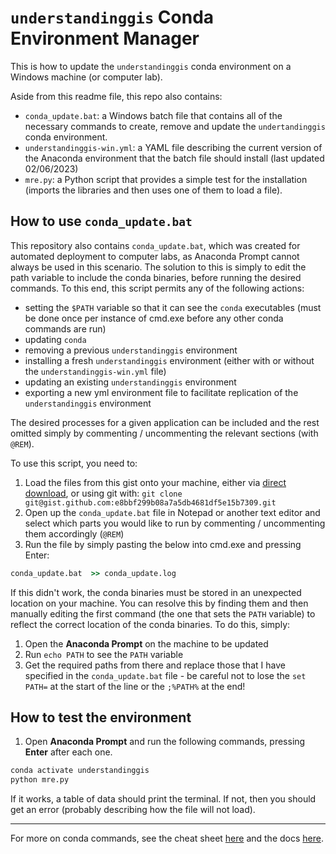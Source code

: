 # `understandinggis` Conda Environment Manager

This is how to update the `understandinggis` conda environment on a Windows machine (or computer lab).

Aside from this readme file, this repo also contains:
- `conda_update.bat`: a Windows batch file that contains all of the necessary commands to create, remove and update the `undertandinggis` conda environment. 
- `understandinggis-win.yml`: a YAML file describing the current version of the Anaconda environment that the batch file should install (last updated 02/06/2023)
- `mre.py`: a Python script that provides a simple test for the installation (imports the libraries and then uses one of them to load a file).

## How to use `conda_update.bat` 

This repository also contains `conda_update.bat`, which was created for automated deployment to computer labs, as Anaconda Prompt cannot always be used in this scenario. The solution to this is simply to edit the path variable to include the conda binaries, before running the desired commands. To this end, this script permits any of the following actions:
* setting the `$PATH` variable so that it can see the `conda` executables (must be done once per instance of cmd.exe before any other conda commands are run)
* updating `conda`
* removing a previous `understandinggis` environment
* installing a fresh `understandinggis` environment (either with or without the `understandinggis-win.yml` file)
* updating an existing `understandinggis` environment 
* exporting a new yml environment file to facilitate replication of the `understandinggis` environment

The desired processes for a given application can be included and the rest omitted simply by commenting / uncommenting the relevant sections (with `@REM`).

To use this script, you need to:
1. Load the files from this gist onto your machine, either via [direct download](https://gist.github.com/jonnyhuck/e8bbf299b08a7a5db4681df5e15b7309/archive/5f79202a116672515fc56fec2caa04f041ab60fc.zip), or using git with: `git clone git@gist.github.com:e8bbf299b08a7a5db4681df5e15b7309.git`
1. Open up the `conda_update.bat` file in Notepad or another text editor and select which parts you would like to run by commenting / uncommenting them accordingly (`@REM`)
1. Run the file by simply pasting the below into cmd.exe and pressing Enter:
```cmd
conda_update.bat  >> conda_update.log
```

If this didn't work, the conda binaries must be stored in an unexpected location on your machine. You can resolve this by finding them and then manually editing the first command (the one that sets the `PATH` variable) to reflect the correct location of the conda binaries. To do this, simply:

1. Open the **Anaconda Prompt** on the machine to be updated
1. Run `echo PATH` to see the `PATH` variable
1. Get the required paths from there and replace those that I have specified in the `conda_update.bat` file - be careful not to lose the `set PATH=` at the start of the line or the `;%PATH%` at the end!

## How to test the environment

1. Open **Anaconda Prompt** and run the following commands, pressing **Enter** after each one.

```cmd
conda activate understandinggis
python mre.py
```

 If it works, a table of data should print the terminal. If not, then you should get an error (probably describing how the file will not load).

---

For more on conda commands, see the cheat sheet [here](https://docs.conda.io/projects/conda/en/4.6.0/_downloads/52a95608c49671267e40c689e0bc00ca/conda-cheatsheet.pdf) and the docs [here](https://docs.conda.io/projects/conda/en/latest/commands.html).

